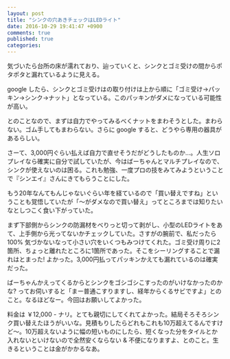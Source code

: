 ```yaml
---
layout: post
title: "シンクの穴あきチェックはLEDライト"
date: 2016-10-29 19:41:47 +0900
comments: true
published: true
categories: 
---
```


気づいたら台所の床が濡れており、辿っていくと、シンクとゴミ受けの間からポタポタと漏れているように見える。

google したら、シンクとゴミ受けはの取り付けは上から順に「ゴミ受け→パッキン→シンク→ナット」となっている。このパッキンがダメになっている可能性が高い。

とのことなので、まずは自力でやってみるべくナットをまわそうとした。まわらない。ゴム手してもまわらない。さらに google すると、どうやら専用の器具があるらしい。

さーて、3,000円ぐらい払えば自力で直せそうだがどうしたものか…。人生ソロプレイなら確実に自分で試していたが、今はばーちゃんとマルチプレイなので、シンクが使えないのは困る。これも勉強、一度プロの技をみてみようということで『シンエイ』さんにきてもらうことにした。

もう20年なんてもんじゃないぐらい年を経ているので「買い替えですね」ということも覚悟していたが「〜がダメなので買い替え」ってところまでは知りたいなとしつこく食い下がっていた。

まず下部側からシンクの防漏材をべりっと切って剥がし、小型のLEDライトをあて、上手側から光ってないかチェックしていた。さすがの腕前で、私だったら 100% 気づかないなって小さい穴をいくつもみつけてくれた。ゴミ受け周りに2箇所、ちょっと離れたところに1箇所であった。そこをシーリングすることで漏れはとまった! よかった。3,000円払ってパッキンかえても漏れているのは確実だった。

ばーちゃんかえってくるからとシンクをゴシゴシこすったのがいけなかったのかな? ってお伺いすると「まー普通こすりますし、経年からくるサビですよ」とのこと。なるほどなー。今回はお願いしてよかった。

料金は ￥12,000 - ナリ。とても親切にしてくれてよかった。結局そろそろシンク買い替えたほうがいいな。見積もりしたらどれもこれも10万超えてるんですけど〜。10万超えないように幅の短いものにしたら、短くなった分をタイルとか入れないといけないので全然安くならない & 不便になりますよ、とのこと。生きるということは金がかかるなあ。



